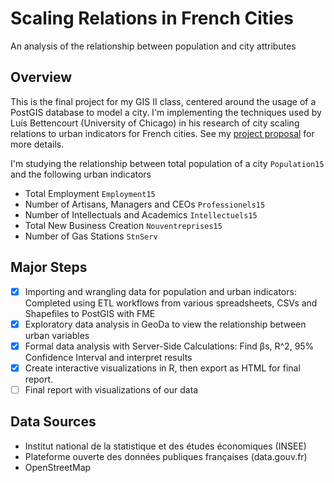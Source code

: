# Scaling Relations in French Cities
An analysis of the relationship between population and city attributes

## Overview
This is the final project for my GIS II class, centered around the usage of a PostGIS database to model a city. I'm implementing the techniques used by Luís Bettencourt (University of Chicago) in his research of city scaling relations to urban indicators for French cities. See my [project proposal](https://github.com/LorenzMenendez/city-scaling-in-France/blob/master/Menendez%20Project%20Proposal.pdf "project proposal") for more details.

I'm studying the relationship between total population of a city `Population15` and the following urban indicators
* Total Employment `Employment15`
* Number of Artisans, Managers and CEOs `Professionels15`
* Number of Intellectuals and Academics `Intellectuels15`
* Total New Business Creation `Nouventreprises15`
* Number of Gas Stations `StnServ`

## Major Steps
- [x] Importing and wrangling data for population and urban indicators: Completed using ETL workflows from various spreadsheets, CSVs and Shapefiles to PostGIS with FME
- [x] Exploratory data analysis in GeoDa to view the relationship between urban variables
- [x] Formal data analysis with Server-Side Calculations: Find βs, R^2, 95% Confidence Interval and interpret results
- [x] Create interactive visualizations in R, then export as HTML for final report.
- [ ] Final report with visualizations of our data

## Data Sources
* Institut national de la statistique et des études économiques (INSEE)
* Plateforme ouverte des données publiques françaises (data.gouv.fr) 
* OpenStreetMap
